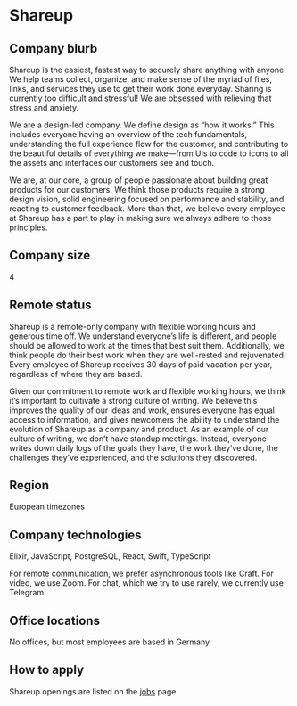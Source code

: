 # Shareup

## Company blurb

Shareup is the easiest, fastest way to securely share anything with anyone. We help teams collect, organize, and make sense of the myriad of files, links, and services they use to get their work done everyday. Sharing is currently too difficult and stressful! We are obsessed with relieving that stress and anxiety.

We are a design-led company. We define design as “how it works.” This includes everyone having an overview of the tech fundamentals, understanding the full experience flow for the customer, and contributing to the beautiful details of everything we make—from UIs to code to icons to all the assets and interfaces our customers see and touch.

We are, at our core, a group of people passionate about building great products for our customers. We think those products require a strong design vision, solid engineering focused on performance and stability, and reacting to customer feedback. More than that, we believe every employee at Shareup has a part to play in making sure we always adhere to those principles.

## Company size

4

## Remote status

Shareup is a remote-only company with flexible working hours and generous time off. We understand everyone’s life is different, and people should be allowed to work at the times that best suit them. Additionally, we think people do their best work when they are well-rested and rejuvenated. Every employee of Shareup receives 30 days of paid vacation per year, regardless of where they are based.

Given our commitment to remote work and flexible working hours, we think it’s important to cultivate a strong culture of writing. We believe this improves the quality of our ideas and work, ensures everyone has equal access to information, and gives newcomers the ability to understand the evolution of Shareup as a company and product. As an example of our culture of writing, we don’t have standup meetings. Instead, everyone writes down daily logs of the goals they have, the work they’ve done, the challenges they’ve experienced, and the solutions they discovered.

## Region

European timezones

## Company technologies

Elixir, JavaScript, PostgreSQL, React, Swift, TypeScript

For remote communication, we prefer asynchronous tools like Craft. For video, we use Zoom. For chat, which we try to use rarely, we currently use Telegram.

## Office locations

No offices, but most employees are based in Germany

## How to apply

Shareup openings are listed on the [jobs](https://shareup.app/jobs/) page.
